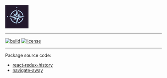 <a href="https://nomadware.io">
    <img src="assets/nw_logo.webp" title="Nomadware.io" alt="Nomadware logo" width="75px" height="75px" />
</a>
<hr>

[![build][1]][12]
[![license][5]][6]

<hr>

Package source code:

- [react-redux-history](https://github.com/fum4/npm/tree/master/packages/react-redux-history)
- [navigate-away](https://github.com/fum4/npm/tree/master/packages/navigate-away)

<br>
<br>

[1]: https://img.shields.io/github/actions/workflow/status/fum4/npm/test.yml?branch=master&logo=github&color=029e2b&label=ci
[5]: https://img.shields.io/npm/l/react-redux-history?logo=coursera&color=f2ed88
[6]: https://github.com/fum4/npm/blob/master/LICENSE.md
[12]: https://github.com/fum4/npm/actions
